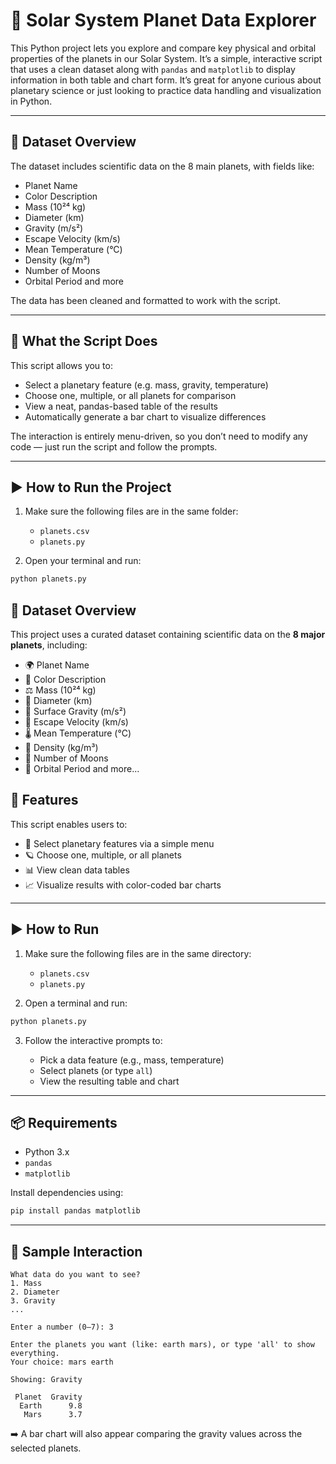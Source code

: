 
# 🌌 Solar System Planet Data Explorer

This Python project lets you explore and compare key physical and orbital properties of the planets in our Solar System. It’s a simple, interactive script that uses a clean dataset along with `pandas` and `matplotlib` to display information in both table and chart form. It’s great for anyone curious about planetary science or just looking to practice data handling and visualization in Python.

---

## 📁 Dataset Overview

The dataset includes scientific data on the 8 main planets, with fields like:

- Planet Name  
- Color Description  
- Mass (10²⁴ kg)  
- Diameter (km)  
- Gravity (m/s²)  
- Escape Velocity (km/s)  
- Mean Temperature (°C)  
- Density (kg/m³)  
- Number of Moons  
- Orbital Period and more  

The data has been cleaned and formatted to work with the script.

---

## 🧪 What the Script Does

This script allows you to:

- Select a planetary feature (e.g. mass, gravity, temperature)
- Choose one, multiple, or all planets for comparison
- View a neat, pandas-based table of the results
- Automatically generate a bar chart to visualize differences

The interaction is entirely menu-driven, so you don’t need to modify any code — just run the script and follow the prompts.

---

## ▶️ How to Run the Project

1. Make sure the following files are in the same folder:
   - `planets.csv`
   - `planets.py`

2. Open your terminal and run:

```bash
python planets.py
```

## 📁 Dataset Overview

This project uses a curated dataset containing scientific data on the **8 major planets**, including:

- 🌍 Planet Name  
- 🎨 Color Description  
- ⚖️ Mass (10²⁴ kg)  
- 📏 Diameter (km)  
- 🧲 Surface Gravity (m/s²)  
- 🚀 Escape Velocity (km/s)  
- 🌡 Mean Temperature (°C)  
- 🧪 Density (kg/m³)  
- 🌙 Number of Moons  
- 🔁 Orbital Period and more...


## 🧪 Features

This script enables users to:

- 🔘 Select planetary features via a simple menu  
- 🪐 Choose one, multiple, or all planets  
- 📊 View clean data tables  
- 📈 Visualize results with color-coded bar charts  

---

## ▶️ How to Run

1. Make sure the following files are in the same directory:
   - `planets.csv`
   - `planets.py`

2. Open a terminal and run:

```bash
python planets.py
````

3. Follow the interactive prompts to:

   * Pick a data feature (e.g., mass, temperature)
   * Select planets (or type `all`)
   * View the resulting table and chart

---

## 📦 Requirements

* Python 3.x
* `pandas`
* `matplotlib`

Install dependencies using:

```bash
pip install pandas matplotlib
```

---

## 🧾 Sample Interaction

```
What data do you want to see?
1. Mass
2. Diameter
3. Gravity
...

Enter a number (0–7): 3

Enter the planets you want (like: earth mars), or type 'all' to show everything.
Your choice: mars earth

Showing: Gravity

 Planet  Gravity
  Earth      9.8
   Mars      3.7
```

➡️ A bar chart will also appear comparing the gravity values across the selected planets.


